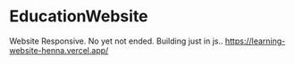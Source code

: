 # EducationWebsite
Website Responsive. No yet not ended. Building just in js..
https://learning-website-henna.vercel.app/

